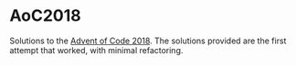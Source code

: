 # AoC2018

Solutions to the [Advent of Code 2018](https://adventofcode.com/2018/). The solutions provided are the first attempt that worked, with minimal refactoring. 
